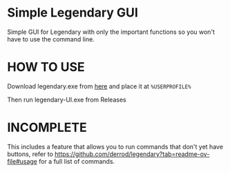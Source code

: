 # Simple Legendary GUI
Simple GUI for Legendary with only the important functions so you won't have to use the command line.


# HOW TO USE

Download legendary.exe from [here](https://github.com/derrod/legendary/releases/download/0.20.34/legendary.exe)
and place it at ``%USERPROFILE%``

Then run legendary-UI.exe from Releases

# INCOMPLETE

This includes a feature that allows you to run commands that don't yet have buttons, refer to https://github.com/derrod/legendary?tab=readme-ov-file#usage
for a full list of commands.

